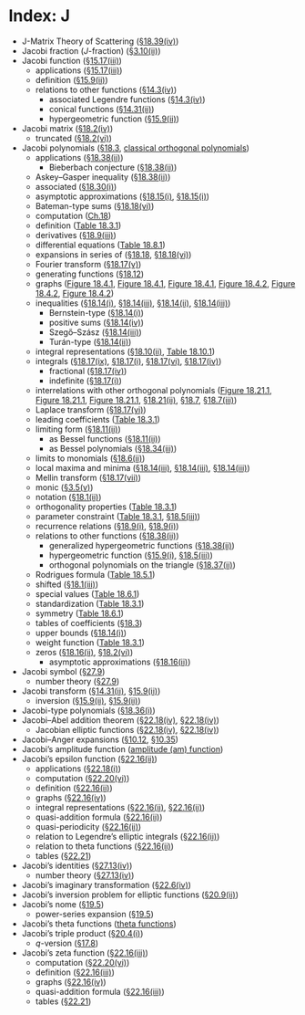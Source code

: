 # Index: J

- J-Matrix Theory of Scattering ([§18.39(iv)](../18.39.md#Px13 "Discretized and Continuum Expansions of Scattering Eigenfunctions in terms of Pollaczek Polynomials: J-matrix Theory ‣ §18.39(iv) Coulomb–Pollaczek Polynomials and J-Matrix Methods ‣ §18.39 Applications in the Physical Sciences ‣ Applications ‣ Chapter 18 Orthogonal Polynomials"))
- Jacobi fraction ($J$-fraction) ([§3.10(ii)](../3.10.md#Px3 "Jacobi Fractions ‣ §3.10(ii) Relations to Power Series ‣ §3.10 Continued Fractions ‣ Areas ‣ Chapter 3 Numerical Methods"))
- Jacobi function ([§15.17(iii)](../15.17.md#iii "§15.17(iii) Group Representations ‣ §15.17 Mathematical Applications ‣ Applications ‣ Chapter 15 Hypergeometric Function"))
  - applications ([§15.17(iii)](../15.17.md#iii "§15.17(iii) Group Representations ‣ §15.17 Mathematical Applications ‣ Applications ‣ Chapter 15 Hypergeometric Function"))
  - definition ([§15.9(ii)](../15.9.md#ii "§15.9(ii) Jacobi Function ‣ §15.9 Relations to Other Functions ‣ Properties ‣ Chapter 15 Hypergeometric Function"))
  - relations to other functions ([§14.3(iv)](../14.3.md#iv "§14.3(iv) Relations to Other Functions ‣ §14.3 Definitions and Hypergeometric Representations ‣ Real Arguments ‣ Chapter 14 Legendre and Related Functions"))
    - associated Legendre functions ([§14.3(iv)](../14.3.md#iv "§14.3(iv) Relations to Other Functions ‣ §14.3 Definitions and Hypergeometric Representations ‣ Real Arguments ‣ Chapter 14 Legendre and Related Functions"))
    - conical functions ([§14.31(ii)](../14.31.md#ii "§14.31(ii) Conical Functions ‣ §14.31 Other Applications ‣ Applications ‣ Chapter 14 Legendre and Related Functions"))
    - hypergeometric function ([§15.9(ii)](../15.9.md#ii "§15.9(ii) Jacobi Function ‣ §15.9 Relations to Other Functions ‣ Properties ‣ Chapter 15 Hypergeometric Function"))
- Jacobi matrix ([§18.2(iv)](../18.2.md#Px9.p3 "Remarks ‣ §18.2(iv) Recurrence Relations ‣ §18.2 General Orthogonal Polynomials ‣ General Orthogonal Polynomials ‣ Chapter 18 Orthogonal Polynomials"))
  - truncated ([§18.2(vi)](../18.2.md#vi.p3 "§18.2(vi) Zeros ‣ §18.2 General Orthogonal Polynomials ‣ General Orthogonal Polynomials ‣ Chapter 18 Orthogonal Polynomials"))
- Jacobi polynomials ([§18.3](../18.3.html "§18.3 Definitions ‣ Classical Orthogonal Polynomials ‣ Chapter 18 Orthogonal Polynomials"), [classical orthogonal polynomials](C.md#classicalorthogonalpolynomials "Index C ‣ Index"))
  - applications ([§18.38(ii)](../18.38.md#Px6.p1 "Complex Function Theory ‣ §18.38(ii) Classical OP’s: Mathematical Developments and Applications ‣ §18.38 Mathematical Applications ‣ Applications ‣ Chapter 18 Orthogonal Polynomials"))
    - Bieberbach conjecture ([§18.38(ii)](../18.38.md#Px6.p1 "Complex Function Theory ‣ §18.38(ii) Classical OP’s: Mathematical Developments and Applications ‣ §18.38 Mathematical Applications ‣ Applications ‣ Chapter 18 Orthogonal Polynomials"))
  - Askey–Gasper inequality ([§18.38(ii)](../18.38.md#Px6.p1 "Complex Function Theory ‣ §18.38(ii) Classical OP’s: Mathematical Developments and Applications ‣ §18.38 Mathematical Applications ‣ Applications ‣ Chapter 18 Orthogonal Polynomials"))
  - associated ([§18.30(i)](../18.30.md#i "§18.30(i) Associated Jacobi Polynomials ‣ §18.30 Associated OP’s ‣ Other Orthogonal Polynomials ‣ Chapter 18 Orthogonal Polynomials"))
  - asymptotic approximations ([§18.15(i)](../18.15.md#i "§18.15(i) Jacobi ‣ §18.15 Asymptotic Approximations ‣ Classical Orthogonal Polynomials ‣ Chapter 18 Orthogonal Polynomials"), [§18.15(i)](../18.15.md#i "§18.15(i) Jacobi ‣ §18.15 Asymptotic Approximations ‣ Classical Orthogonal Polynomials ‣ Chapter 18 Orthogonal Polynomials"))
  - Bateman-type sums ([§18.18(vi)](../18.18.md#Px20 "Jacobi ‣ §18.18(vi) Bateman-Type Sums ‣ §18.18 Sums ‣ Classical Orthogonal Polynomials ‣ Chapter 18 Orthogonal Polynomials"))
  - computation ([Ch.18](../18.md#PT7 "Computation ‣ Chapter 18 Orthogonal Polynomials"))
  - definition ([Table 18.3.1](../18.3.md#T1 "In §18.3 Definitions ‣ Classical Orthogonal Polynomials ‣ Chapter 18 Orthogonal Polynomials"))
  - derivatives ([§18.9(iii)](../18.9.md#Px7 "Jacobi ‣ §18.9(iii) Derivatives ‣ §18.9 Recurrence Relations and Derivatives ‣ Classical Orthogonal Polynomials ‣ Chapter 18 Orthogonal Polynomials"))
  - differential equations ([Table 18.8.1](../18.8.md#T1 "In §18.8 Differential Equations ‣ Classical Orthogonal Polynomials ‣ Chapter 18 Orthogonal Polynomials"))
  - expansions in series of ([§18.18](../18.18.html "§18.18 Sums ‣ Classical Orthogonal Polynomials ‣ Chapter 18 Orthogonal Polynomials"), [§18.18(vi)](../18.18.md#Px20 "Jacobi ‣ §18.18(vi) Bateman-Type Sums ‣ §18.18 Sums ‣ Classical Orthogonal Polynomials ‣ Chapter 18 Orthogonal Polynomials"))
  - Fourier transform ([§18.17(v)](../18.17.md#Px11 "Jacobi ‣ §18.17(v) Fourier Transforms ‣ §18.17 Integrals ‣ Classical Orthogonal Polynomials ‣ Chapter 18 Orthogonal Polynomials"))
  - generating functions ([§18.12](../18.12.md#Px1 "Jacobi ‣ §18.12 Generating Functions ‣ Classical Orthogonal Polynomials ‣ Chapter 18 Orthogonal Polynomials"))
  - graphs ([Figure 18.4.1](../18.4.md#F1 "In §18.4(i) Graphs ‣ §18.4 Graphics ‣ Classical Orthogonal Polynomials ‣ Chapter 18 Orthogonal Polynomials"), [Figure 18.4.1](../18.4.F1.mag.html "In §18.4 Graphics ‣ Classical Orthogonal Polynomials ‣ Chapter 18 Orthogonal Polynomials"), [Figure 18.4.1](../18.4.F1.mag.md#F1.thumb "In Figure 18.4.1 ‣ §18.4 Graphics ‣ Classical Orthogonal Polynomials ‣ Chapter 18 Orthogonal Polynomials"), [Figure 18.4.2](../18.4.md#F2 "In §18.4(i) Graphs ‣ §18.4 Graphics ‣ Classical Orthogonal Polynomials ‣ Chapter 18 Orthogonal Polynomials"), [Figure 18.4.2](../18.4.F2.mag.html "In §18.4 Graphics ‣ Classical Orthogonal Polynomials ‣ Chapter 18 Orthogonal Polynomials"), [Figure 18.4.2](../18.4.F2.mag.md#F2.thumb "In Figure 18.4.2 ‣ §18.4 Graphics ‣ Classical Orthogonal Polynomials ‣ Chapter 18 Orthogonal Polynomials"))
  - inequalities ([§18.14(i)](../18.14.md#Px1 "Jacobi ‣ §18.14(i) Upper Bounds ‣ §18.14 Inequalities ‣ Classical Orthogonal Polynomials ‣ Chapter 18 Orthogonal Polynomials"), [§18.14(iii)](../18.14.md#Px10 "Szegő–Szász Inequality ‣ §18.14(iii) Local Maxima and Minima ‣ §18.14 Inequalities ‣ Classical Orthogonal Polynomials ‣ Chapter 18 Orthogonal Polynomials"), [§18.14(ii)](../18.14.md#Px6 "Jacobi ‣ §18.14(ii) Turán-Type Inequalities ‣ §18.14 Inequalities ‣ Classical Orthogonal Polynomials ‣ Chapter 18 Orthogonal Polynomials"), [§18.14(iii)](../18.14.md#Px9 "Jacobi ‣ §18.14(iii) Local Maxima and Minima ‣ §18.14 Inequalities ‣ Classical Orthogonal Polynomials ‣ Chapter 18 Orthogonal Polynomials"))
    - Bernstein-type ([§18.14(i)](../18.14.md#Px1.p2 "Jacobi ‣ §18.14(i) Upper Bounds ‣ §18.14 Inequalities ‣ Classical Orthogonal Polynomials ‣ Chapter 18 Orthogonal Polynomials"))
    - positive sums ([§18.14(iv)](../18.14.md#Px13 "Jacobi ‣ §18.14(iv) Positive Sums ‣ §18.14 Inequalities ‣ Classical Orthogonal Polynomials ‣ Chapter 18 Orthogonal Polynomials"))
    - Szegő–Szász ([§18.14(iii)](../18.14.md#Px10 "Szegő–Szász Inequality ‣ §18.14(iii) Local Maxima and Minima ‣ §18.14 Inequalities ‣ Classical Orthogonal Polynomials ‣ Chapter 18 Orthogonal Polynomials"))
    - Turán-type ([§18.14(ii)](../18.14.md#Px6 "Jacobi ‣ §18.14(ii) Turán-Type Inequalities ‣ §18.14 Inequalities ‣ Classical Orthogonal Polynomials ‣ Chapter 18 Orthogonal Polynomials"))
  - integral representations ([§18.10(ii)](../18.10.md#Px3 "Jacobi ‣ §18.10(ii) Laplace-Type Integral Representations ‣ §18.10 Integral Representations ‣ Classical Orthogonal Polynomials ‣ Chapter 18 Orthogonal Polynomials"), [Table 18.10.1](../18.10.md#T1 "In §18.10(iii) Contour Integral Representations ‣ §18.10 Integral Representations ‣ Classical Orthogonal Polynomials ‣ Chapter 18 Orthogonal Polynomials"))
  - integrals ([§18.17(ix)](../18.17.md#ix "§18.17(ix) Compendia ‣ §18.17 Integrals ‣ Classical Orthogonal Polynomials ‣ Chapter 18 Orthogonal Polynomials"), [§18.17(i)](../18.17.md#Px1 "Jacobi ‣ §18.17(i) Indefinite Integrals ‣ §18.17 Integrals ‣ Classical Orthogonal Polynomials ‣ Chapter 18 Orthogonal Polynomials"), [§18.17(vi)](../18.17.md#Px16 "Jacobi ‣ §18.17(vi) Laplace Transforms ‣ §18.17 Integrals ‣ Classical Orthogonal Polynomials ‣ Chapter 18 Orthogonal Polynomials"), [§18.17(iv)](../18.17.md#Px8 "Jacobi ‣ §18.17(iv) Fractional Integrals ‣ §18.17 Integrals ‣ Classical Orthogonal Polynomials ‣ Chapter 18 Orthogonal Polynomials"))
    - fractional ([§18.17(iv)](../18.17.md#Px8 "Jacobi ‣ §18.17(iv) Fractional Integrals ‣ §18.17 Integrals ‣ Classical Orthogonal Polynomials ‣ Chapter 18 Orthogonal Polynomials"))
    - indefinite ([§18.17(i)](../18.17.md#Px1 "Jacobi ‣ §18.17(i) Indefinite Integrals ‣ §18.17 Integrals ‣ Classical Orthogonal Polynomials ‣ Chapter 18 Orthogonal Polynomials"))
  - interrelations with other orthogonal polynomials ([Figure 18.21.1](../18.21.md#F1 "In Meixner–Pollaczek → Hermite ‣ §18.21(ii) Limit Relations and Special Cases ‣ §18.21 Hahn Class: Interrelations ‣ Askey Scheme ‣ Chapter 18 Orthogonal Polynomials"), [Figure 18.21.1](../18.21.F1.mag.html "In §18.21 Hahn Class: Interrelations ‣ Askey Scheme ‣ Chapter 18 Orthogonal Polynomials"), [Figure 18.21.1](../18.21.F1.mag.md#F1.thumb "In Figure 18.21.1 ‣ §18.21 Hahn Class: Interrelations ‣ Askey Scheme ‣ Chapter 18 Orthogonal Polynomials"), [§18.21(ii)](../18.21.md#Px5 "Hahn → Jacobi ‣ §18.21(ii) Limit Relations and Special Cases ‣ §18.21 Hahn Class: Interrelations ‣ Askey Scheme ‣ Chapter 18 Orthogonal Polynomials"), [§18.7](../18.7.html "§18.7 Interrelations and Limit Relations ‣ Classical Orthogonal Polynomials ‣ Chapter 18 Orthogonal Polynomials"), [§18.7(iii)](../18.7.md#Px9.p2 "Laguerre → Hermite ‣ §18.7(iii) Limit Relations ‣ §18.7 Interrelations and Limit Relations ‣ Classical Orthogonal Polynomials ‣ Chapter 18 Orthogonal Polynomials"))
  - Laplace transform ([§18.17(vi)](../18.17.md#Px16 "Jacobi ‣ §18.17(vi) Laplace Transforms ‣ §18.17 Integrals ‣ Classical Orthogonal Polynomials ‣ Chapter 18 Orthogonal Polynomials"))
  - leading coefficients ([Table 18.3.1](../18.3.md#T1 "In §18.3 Definitions ‣ Classical Orthogonal Polynomials ‣ Chapter 18 Orthogonal Polynomials"))
  - limiting form ([§18.11(ii)](../18.11.md#Px4 "Jacobi ‣ §18.11(ii) Formulas of Mehler–Heine Type ‣ §18.11 Relations to Other Functions ‣ Classical Orthogonal Polynomials ‣ Chapter 18 Orthogonal Polynomials"))
    - as Bessel functions ([§18.11(ii)](../18.11.md#Px4 "Jacobi ‣ §18.11(ii) Formulas of Mehler–Heine Type ‣ §18.11 Relations to Other Functions ‣ Classical Orthogonal Polynomials ‣ Chapter 18 Orthogonal Polynomials"))
    - as Bessel polynomials ([§18.34(iii)](../18.34.md#iii.p1 "§18.34(iii) Other Properties ‣ §18.34 Bessel Polynomials ‣ Other Orthogonal Polynomials ‣ Chapter 18 Orthogonal Polynomials"))
  - limits to monomials ([§18.6(ii)](../18.6.md#ii "§18.6(ii) Limits to Monomials ‣ §18.6 Symmetry, Special Values, and Limits to Monomials ‣ Classical Orthogonal Polynomials ‣ Chapter 18 Orthogonal Polynomials"))
  - local maxima and minima ([§18.14(iii)](../18.14.md#Px10.p1 "Szegő–Szász Inequality ‣ §18.14(iii) Local Maxima and Minima ‣ §18.14 Inequalities ‣ Classical Orthogonal Polynomials ‣ Chapter 18 Orthogonal Polynomials"), [§18.14(iii)](../18.14.md#Px9 "Jacobi ‣ §18.14(iii) Local Maxima and Minima ‣ §18.14 Inequalities ‣ Classical Orthogonal Polynomials ‣ Chapter 18 Orthogonal Polynomials"), [§18.14(iii)](../18.14.md#Px9 "Jacobi ‣ §18.14(iii) Local Maxima and Minima ‣ §18.14 Inequalities ‣ Classical Orthogonal Polynomials ‣ Chapter 18 Orthogonal Polynomials"))
  - Mellin transform ([§18.17(vii)](../18.17.md#Px19 "Jacobi ‣ §18.17(vii) Mellin Transforms ‣ §18.17 Integrals ‣ Classical Orthogonal Polynomials ‣ Chapter 18 Orthogonal Polynomials"))
  - monic ([§3.5(v)](../3.5.md#Px4 "Gauss–Jacobi Formula ‣ §3.5(v) Gauss Quadrature ‣ §3.5 Quadrature ‣ Areas ‣ Chapter 3 Numerical Methods"))
  - notation ([§18.1(ii)](../18.1.md#Px4 "Classical OP’s ‣ §18.1(ii) Main Functions ‣ §18.1 Notation ‣ Notation ‣ Chapter 18 Orthogonal Polynomials"))
  - orthogonality properties ([Table 18.3.1](../18.3.md#T1 "In §18.3 Definitions ‣ Classical Orthogonal Polynomials ‣ Chapter 18 Orthogonal Polynomials"))
  - parameter constraint ([Table 18.3.1](../18.3.md#T1 "In §18.3 Definitions ‣ Classical Orthogonal Polynomials ‣ Chapter 18 Orthogonal Polynomials"), [§18.5(iii)](../18.5.md#Px6 "Hermite ‣ §18.5(iii) Finite Power Series, the Hypergeometric Function, and Generalized Hypergeometric Functions ‣ §18.5 Explicit Representations ‣ Classical Orthogonal Polynomials ‣ Chapter 18 Orthogonal Polynomials"))
  - recurrence relations ([§18.9(i)](../18.9.md#Px1 "First Form ‣ §18.9(i) Recurrence Relations ‣ §18.9 Recurrence Relations and Derivatives ‣ Classical Orthogonal Polynomials ‣ Chapter 18 Orthogonal Polynomials"), [§18.9(i)](../18.9.md#Px2 "Second Form ‣ §18.9(i) Recurrence Relations ‣ §18.9 Recurrence Relations and Derivatives ‣ Classical Orthogonal Polynomials ‣ Chapter 18 Orthogonal Polynomials"))
  - relations to other functions ([§18.38(ii)](../18.38.md#Px6.p1 "Complex Function Theory ‣ §18.38(ii) Classical OP’s: Mathematical Developments and Applications ‣ §18.38 Mathematical Applications ‣ Applications ‣ Chapter 18 Orthogonal Polynomials"))
    - generalized hypergeometric functions ([§18.38(ii)](../18.38.md#Px6.p1 "Complex Function Theory ‣ §18.38(ii) Classical OP’s: Mathematical Developments and Applications ‣ §18.38 Mathematical Applications ‣ Applications ‣ Chapter 18 Orthogonal Polynomials"))
    - hypergeometric function ([§15.9(i)](../15.9.md#Px1 "Jacobi ‣ §15.9(i) Orthogonal Polynomials ‣ §15.9 Relations to Other Functions ‣ Properties ‣ Chapter 15 Hypergeometric Function"), [§18.5(iii)](../18.5.md#iii "§18.5(iii) Finite Power Series, the Hypergeometric Function, and Generalized Hypergeometric Functions ‣ §18.5 Explicit Representations ‣ Classical Orthogonal Polynomials ‣ Chapter 18 Orthogonal Polynomials"))
    - orthogonal polynomials on the triangle ([§18.37(ii)](../18.37.md#Px5 "Definition in Terms of Jacobi Polynomials ‣ §18.37(ii) OP’s on the Triangle ‣ §18.37 Classical OP’s in Two or More Variables ‣ Other Orthogonal Polynomials ‣ Chapter 18 Orthogonal Polynomials"))
  - Rodrigues formula ([Table 18.5.1](../18.5.md#T1 "In §18.5(ii) Rodrigues Formulas ‣ §18.5 Explicit Representations ‣ Classical Orthogonal Polynomials ‣ Chapter 18 Orthogonal Polynomials"))
  - shifted ([§18.1(iii)](../18.1.md#iii.p1 "§18.1(iii) Other Notations ‣ §18.1 Notation ‣ Notation ‣ Chapter 18 Orthogonal Polynomials"))
  - special values ([Table 18.6.1](../18.6.md#T1 "In Laguerre ‣ §18.6(i) Symmetry and Special Values ‣ §18.6 Symmetry, Special Values, and Limits to Monomials ‣ Classical Orthogonal Polynomials ‣ Chapter 18 Orthogonal Polynomials"))
  - standardization ([Table 18.3.1](../18.3.md#T1 "In §18.3 Definitions ‣ Classical Orthogonal Polynomials ‣ Chapter 18 Orthogonal Polynomials"))
  - symmetry ([Table 18.6.1](../18.6.md#T1 "In Laguerre ‣ §18.6(i) Symmetry and Special Values ‣ §18.6 Symmetry, Special Values, and Limits to Monomials ‣ Classical Orthogonal Polynomials ‣ Chapter 18 Orthogonal Polynomials"))
  - tables of coefficients ([§18.3](../18.3.md#p3 "§18.3 Definitions ‣ Classical Orthogonal Polynomials ‣ Chapter 18 Orthogonal Polynomials"))
  - upper bounds ([§18.14(i)](../18.14.md#Px1 "Jacobi ‣ §18.14(i) Upper Bounds ‣ §18.14 Inequalities ‣ Classical Orthogonal Polynomials ‣ Chapter 18 Orthogonal Polynomials"))
  - weight function ([Table 18.3.1](../18.3.md#T1 "In §18.3 Definitions ‣ Classical Orthogonal Polynomials ‣ Chapter 18 Orthogonal Polynomials"))
  - zeros ([§18.16(ii)](../18.16.md#ii "§18.16(ii) Jacobi ‣ §18.16 Zeros ‣ Classical Orthogonal Polynomials ‣ Chapter 18 Orthogonal Polynomials"), [§18.2(vi)](../18.2.md#vi "§18.2(vi) Zeros ‣ §18.2 General Orthogonal Polynomials ‣ General Orthogonal Polynomials ‣ Chapter 18 Orthogonal Polynomials"))
    - asymptotic approximations ([§18.16(ii)](../18.16.md#Px2 "Asymptotic Behavior ‣ §18.16(ii) Jacobi ‣ §18.16 Zeros ‣ Classical Orthogonal Polynomials ‣ Chapter 18 Orthogonal Polynomials"))
- Jacobi symbol ([§27.9](../27.9.md#p3 "§27.9 Quadratic Characters ‣ Multiplicative Number Theory ‣ Chapter 27 Functions of Number Theory"))
  - number theory ([§27.9](../27.9.md#p3 "§27.9 Quadratic Characters ‣ Multiplicative Number Theory ‣ Chapter 27 Functions of Number Theory"))
- Jacobi transform ([§14.31(ii)](../14.31.md#ii "§14.31(ii) Conical Functions ‣ §14.31 Other Applications ‣ Applications ‣ Chapter 14 Legendre and Related Functions"), [§15.9(ii)](../15.9.md#ii.p2 "§15.9(ii) Jacobi Function ‣ §15.9 Relations to Other Functions ‣ Properties ‣ Chapter 15 Hypergeometric Function"))
  - inversion ([§15.9(ii)](../15.9.md#ii.p2 "§15.9(ii) Jacobi Function ‣ §15.9 Relations to Other Functions ‣ Properties ‣ Chapter 15 Hypergeometric Function"), [§15.9(ii)](../15.9.md#ii.p2 "§15.9(ii) Jacobi Function ‣ §15.9 Relations to Other Functions ‣ Properties ‣ Chapter 15 Hypergeometric Function"))
- Jacobi-type polynomials ([§18.36(i)](../18.36.md#i "§18.36(i) Jacobi-Type Polynomials ‣ §18.36 Miscellaneous Polynomials ‣ Other Orthogonal Polynomials ‣ Chapter 18 Orthogonal Polynomials"))
- Jacobi–Abel addition theorem ([§22.18(iv)](../22.18.md#iv "§22.18(iv) Elliptic Curves and the Jacobi–Abel Addition Theorem ‣ §22.18 Mathematical Applications ‣ Applications ‣ Chapter 22 Jacobian Elliptic Functions"), [§22.18(iv)](../22.18.md#iv.p1 "§22.18(iv) Elliptic Curves and the Jacobi–Abel Addition Theorem ‣ §22.18 Mathematical Applications ‣ Applications ‣ Chapter 22 Jacobian Elliptic Functions"))
  - Jacobian elliptic functions ([§22.18(iv)](../22.18.md#iv "§22.18(iv) Elliptic Curves and the Jacobi–Abel Addition Theorem ‣ §22.18 Mathematical Applications ‣ Applications ‣ Chapter 22 Jacobian Elliptic Functions"), [§22.18(iv)](../22.18.md#iv.p1 "§22.18(iv) Elliptic Curves and the Jacobi–Abel Addition Theorem ‣ §22.18 Mathematical Applications ‣ Applications ‣ Chapter 22 Jacobian Elliptic Functions"))
- Jacobi–Anger expansions ([§10.12](../10.12.md#p2 "§10.12 Generating Function and Associated Series ‣ Bessel and Hankel Functions ‣ Chapter 10 Bessel Functions"), [§10.35](../10.35.md#p2 "§10.35 Generating Function and Associated Series ‣ Modified Bessel Functions ‣ Chapter 10 Bessel Functions"))
- Jacobi’s amplitude function ([amplitude (am) function](index.md#amplitudeamfunction "Index"))
- Jacobi’s epsilon function ([§22.16(ii)](../22.16.md#ii "§22.16(ii) Jacobi’s Epsilon Function ‣ §22.16 Related Functions ‣ Properties ‣ Chapter 22 Jacobian Elliptic Functions"))
  - applications ([§22.18(i)](../22.18.md#Px1 "Ellipse ‣ §22.18(i) Lengths and Parametrization of Plane Curves ‣ §22.18 Mathematical Applications ‣ Applications ‣ Chapter 22 Jacobian Elliptic Functions"))
  - computation ([§22.20(vi)](../22.20.md#vi.p2 "§22.20(vi) Related Functions ‣ §22.20 Methods of Computation ‣ Computation ‣ Chapter 22 Jacobian Elliptic Functions"))
  - definition ([§22.16(ii)](../22.16.md#Px9 "Integral Representations ‣ §22.16(ii) Jacobi’s Epsilon Function ‣ §22.16 Related Functions ‣ Properties ‣ Chapter 22 Jacobian Elliptic Functions"))
  - graphs ([§22.16(iv)](../22.16.md#iv "§22.16(iv) Graphs ‣ §22.16 Related Functions ‣ Properties ‣ Chapter 22 Jacobian Elliptic Functions"))
  - integral representations ([§22.16(ii)](../22.16.md#Px9 "Integral Representations ‣ §22.16(ii) Jacobi’s Epsilon Function ‣ §22.16 Related Functions ‣ Properties ‣ Chapter 22 Jacobian Elliptic Functions"), [§22.16(ii)](../22.16.md#Px9.p1 "Integral Representations ‣ §22.16(ii) Jacobi’s Epsilon Function ‣ §22.16 Related Functions ‣ Properties ‣ Chapter 22 Jacobian Elliptic Functions"))
  - quasi-addition formula ([§22.16(ii)](../22.16.md#Px10 "Quasi-Addition and Quasi-Periodic Formulas ‣ §22.16(ii) Jacobi’s Epsilon Function ‣ §22.16 Related Functions ‣ Properties ‣ Chapter 22 Jacobian Elliptic Functions"))
  - quasi-periodicity ([§22.16(ii)](../22.16.md#Px10 "Quasi-Addition and Quasi-Periodic Formulas ‣ §22.16(ii) Jacobi’s Epsilon Function ‣ §22.16 Related Functions ‣ Properties ‣ Chapter 22 Jacobian Elliptic Functions"))
  - relation to Legendre’s elliptic integrals ([§22.16(ii)](../22.16.md#Px12 "Relation to the Elliptic Integral 𝐸(ϕ,𝑘) ‣ §22.16(ii) Jacobi’s Epsilon Function ‣ §22.16 Related Functions ‣ Properties ‣ Chapter 22 Jacobian Elliptic Functions"))
  - relation to theta functions ([§22.16(ii)](../22.16.md#Px11 "Relation to Theta Functions ‣ §22.16(ii) Jacobi’s Epsilon Function ‣ §22.16 Related Functions ‣ Properties ‣ Chapter 22 Jacobian Elliptic Functions"))
  - tables ([§22.21](../22.21.html "§22.21 Tables ‣ Computation ‣ Chapter 22 Jacobian Elliptic Functions"))
- Jacobi’s identities ([§27.13(iv)](../27.13.md#iv "§27.13(iv) Representation by Squares ‣ §27.13 Functions ‣ Additive Number Theory ‣ Chapter 27 Functions of Number Theory"))
  - number theory ([§27.13(iv)](../27.13.md#iv "§27.13(iv) Representation by Squares ‣ §27.13 Functions ‣ Additive Number Theory ‣ Chapter 27 Functions of Number Theory"))
- Jacobi’s imaginary transformation ([§22.6(iv)](../22.6.md#iv "§22.6(iv) Rotation of Argument (Jacobi’s Imaginary Transformation) ‣ §22.6 Elementary Identities ‣ Properties ‣ Chapter 22 Jacobian Elliptic Functions"))
- Jacobi’s inversion problem for elliptic functions ([§20.9(ii)](../20.9.md#ii.p2 "§20.9(ii) Elliptic Functions and Modular Functions ‣ §20.9 Relations to Other Functions ‣ Properties ‣ Chapter 20 Theta Functions"))
- Jacobi’s nome ([§19.5](../19.5.html "§19.5 Maclaurin and Related Expansions ‣ Legendre’s Integrals ‣ Chapter 19 Elliptic Integrals"))
  - power-series expansion ([§19.5](../19.5.html "§19.5 Maclaurin and Related Expansions ‣ Legendre’s Integrals ‣ Chapter 19 Elliptic Integrals"))
- Jacobi’s theta functions ([theta functions](T.md#thetafunctions "Index T ‣ Index"))
- Jacobi’s triple product ([§20.4(i)](../20.4.md#Px1 "Jacobi’s Identity ‣ §20.4(i) Functions and First Derivatives ‣ §20.4 Values at 𝑧 = 0 ‣ Properties ‣ Chapter 20 Theta Functions"))
  - $q$-version ([§17.8](../17.8.md#Px1 "Jacobi’s Triple Product ‣ §17.8 Special Cases of {_𝑟}𝜓_𝑟 Functions ‣ Properties ‣ Chapter 17 𝑞-Hypergeometric and Related Functions"))
- Jacobi’s zeta function ([§22.16(iii)](../22.16.md#iii "§22.16(iii) Jacobi’s Zeta Function ‣ §22.16 Related Functions ‣ Properties ‣ Chapter 22 Jacobian Elliptic Functions"))
  - computation ([§22.20(vi)](../22.20.md#vi.p2 "§22.20(vi) Related Functions ‣ §22.20 Methods of Computation ‣ Computation ‣ Chapter 22 Jacobian Elliptic Functions"))
  - definition ([§22.16(iii)](../22.16.md#Px13 "Definition ‣ §22.16(iii) Jacobi’s Zeta Function ‣ §22.16 Related Functions ‣ Properties ‣ Chapter 22 Jacobian Elliptic Functions"))
  - graphs ([§22.16(iv)](../22.16.md#iv "§22.16(iv) Graphs ‣ §22.16 Related Functions ‣ Properties ‣ Chapter 22 Jacobian Elliptic Functions"))
  - quasi-addition formula ([§22.16(iii)](../22.16.md#Px14 "Properties ‣ §22.16(iii) Jacobi’s Zeta Function ‣ §22.16 Related Functions ‣ Properties ‣ Chapter 22 Jacobian Elliptic Functions"))
  - tables ([§22.21](../22.21.md#p3 "§22.21 Tables ‣ Computation ‣ Chapter 22 Jacobian Elliptic Functions"))
